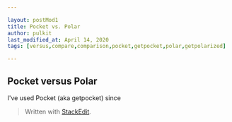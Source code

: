 ```yaml
---

layout: postMod1
title: Pocket vs. Polar
author: pulkit
last_modified_at: April 14, 2020
tags: [versus,compare,comparison,pocket,getpocket,polar,getpolarized]

---
```


## Pocket versus Polar

I've used Pocket (aka getpocket) since 

> Written with [StackEdit](https://stackedit.io/).
<!--stackedit_data:
eyJoaXN0b3J5IjpbLTEwMjEyMTkwODJdfQ==
-->